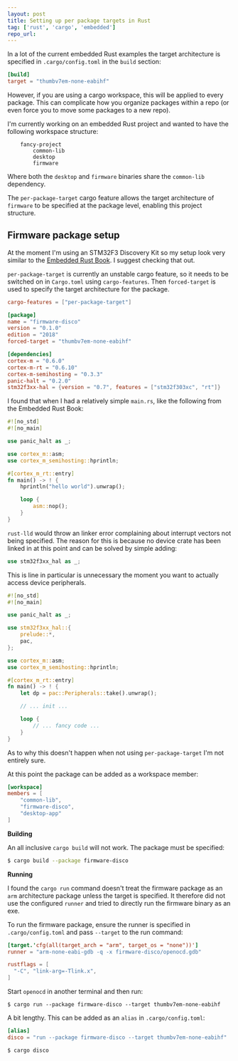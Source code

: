 ```yaml
---
layout: post
title: Setting up per package targets in Rust
tag: ['rust', 'cargo', 'embedded']
repo_url: 
---
```


In a lot of the current embedded Rust examples the target architecture is specified in `.cargo/config.toml` in the `build` section:

```toml
[build]
target = "thumbv7em-none-eabihf"
```

However, if you are using a cargo workspace, this will be applied to every package. This can complicate how you organize packages within a repo (or even force you to move some packages to a new repo).

I'm currently working on an embedded Rust project and wanted to have the following workspace structure:

```
    fancy-project
        common-lib
        desktop
        firmware
```

Where both the `desktop` and `firmware` binaries share the `common-lib` dependency.

The `per-package-target` cargo feature allows the target architecture of `firmware` to be specified at the package level, enabling this project structure.

Firmware package setup
----------------------

At the moment I'm using an STM32F3 Discovery Kit so my setup look very similar to the [Embedded Rust Book](https://docs.rust-embedded.org/book/). I suggest checking that out.

`per-package-target` is currently an unstable cargo feature, so it needs to be switched on in `Cargo.toml` using `cargo-features`. Then `forced-target` is used to specify the target architecture for the package.

```toml
cargo-features = ["per-package-target"]

[package]
name = "firmware-disco"
version = "0.1.0"
edition = "2018"
forced-target = "thumbv7em-none-eabihf"

[dependencies]
cortex-m = "0.6.0"
cortex-m-rt = "0.6.10"
cortex-m-semihosting = "0.3.3"
panic-halt = "0.2.0"
stm32f3xx-hal = {version = "0.7", features = ["stm32f303xc", "rt"]}
```

I found that when I had a relatively simple `main.rs`, like the following from the Embedded Rust Book:

```rust
#![no_std]
#![no_main]

use panic_halt as _;

use cortex_m::asm;
use cortex_m_semihosting::hprintln;

#[cortex_m_rt::entry]
fn main() -> ! {
    hprintln("hello world").unwrap();

    loop {
        asm::nop();
    }
}

```

`rust-lld` would throw an linker error complaining about interrupt vectors not being specified. The reason for this is because no device crate has been linked in at this point and can be solved by simple adding:

```rust
use stm32f3xx_hal as _;
```

This is line in particular is unnecessary the moment you want to actually access device peripherals.

```rust
#![no_std]
#![no_main]

use panic_halt as _;

use stm32f3xx_hal::{
    prelude::*,
    pac,
};

use cortex_m::asm;
use cortex_m_semihosting::hprintln;

#[cortex_m_rt::entry]
fn main() -> ! {
    let dp = pac::Peripherals::take().unwrap();

    // ... init ...

    loop {
        // ... fancy code ...
    }
}
```

As to why this doesn't happen when not using `per-package-target` I'm not entirely sure.

At this point the package can be added as a workspace member:

```toml
[workspace]
members = [
    "common-lib",
    "firmware-disco",
    "desktop-app"
]
```

**Building**

An all inclusive `cargo build` will not work. The package must be specified:

```bash
$ cargo build --package firmware-disco
```

**Running**

I found the `cargo run` command doesn't treat the firmware package as an `arm` architecture package unless the target is specified. It therefore did not use the configured `runner` and tried to directly run the firmware binary as an exe.

To run the firmware package, ensure the runner is specified in `.cargo/config.toml` and pass `--target` to the run command:

```toml
[target.'cfg(all(target_arch = "arm", target_os = "none"))']
runner = "arm-none-eabi-gdb -q -x firmware-disco/openocd.gdb"

rustflags = [
  "-C", "link-arg=-Tlink.x",
]
```

Start `openocd` in another terminal and then run:

```
$ cargo run --package firmware-disco --target thumbv7em-none-eabihf
```

A bit lengthy. This can be added as an `alias` in `.cargo/config.toml`:

```toml
[alias]
disco = "run --package firmware-disco --target thumbv7em-none-eabihf"
```

```
$ cargo disco
```

